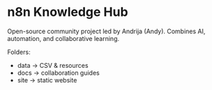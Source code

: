 # n8n Knowledge Hub

Open-source community project led by Andrija (Andy).
Combines AI, automation, and collaborative learning.

Folders:
- data → CSV & resources
- docs → collaboration guides
- site → static website
